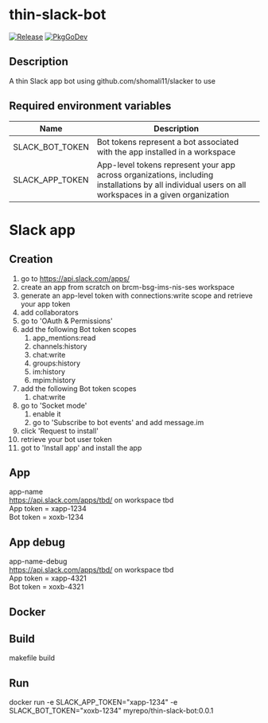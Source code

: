 # thin-slack-bot

[![Release](https://img.shields.io/github/release/orensho/thin-slack-bot/all.svg)](https://github.com/orensho/thin-slack-bot/latest)
[![PkgGoDev](https://pkg.go.dev/badge/orensho/thin-slack-bot/)](https://github.com/orensho/thin-slack-bot/)


## Description

A thin Slack app bot using github.com/shomali11/slacker to use 

## Required environment variables

| Name                     | Description                                                                                                                                         |
|--------------------------|-----------------------------------------------------------------------------------------------------------------------------------------------------|
| SLACK_BOT_TOKEN          | Bot tokens represent a bot associated with the app installed in a workspace                                                                         |
| SLACK_APP_TOKEN          | App-level tokens represent your app across organizations, including installations by all individual users on all workspaces in a given organization | |

# Slack app

## Creation

1. go to https://api.slack.com/apps/
2. create an app from scratch on brcm-bsg-ims-nis-ses workspace
3. generate an app-level token with  connections:write scope and retrieve your app token
4. add collaborators
5. go to 'OAuth & Permissions'
6. add the following Bot token scopes 
   1. app_mentions:read
   2. channels:history 
   3. chat:write 
   4. groups:history 
   5. im:history 
   6. mpim:history
7. add the following Bot token scopes
   1. chat:write
8. go to 'Socket mode'
   1. enable it
   2. go to  'Subscribe to bot events' and add message.im
10. click 'Request to install'
12. retrieve your bot user token
13. got to 'Install app' and install the app

## App
app-name<br />
https://api.slack.com/apps/tbd/ on workspace tbd<br />
App token = xapp-1234<br />
Bot token = xoxb-1234

## App debug
app-name-debug<br />
https://api.slack.com/apps/tbd/ on workspace tbd<br />
App token = xapp-4321<br />
Bot token = xoxb-4321

## Docker 

## Build

makefile build

## Run

docker run -e SLACK_APP_TOKEN="xapp-1234" -e SLACK_BOT_TOKEN="xoxb-1234" myrepo/thin-slack-bot:0.0.1

